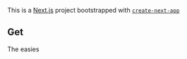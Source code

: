 This is a [Next.js](https://nextjs.org/) project bootstrapped with [`create-next-app`](https://github.com/vercel/net.js/tree/canary/packages/create-next-app)
## Get
The easies
